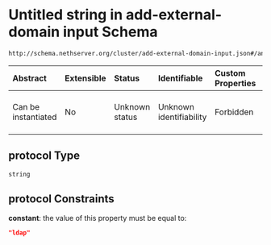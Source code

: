 # Untitled string in add-external-domain input Schema

```txt
http://schema.nethserver.org/cluster/add-external-domain-input.json#/anyOf/0/not/properties/protocol
```



| Abstract            | Extensible | Status         | Identifiable            | Custom Properties | Additional Properties | Access Restrictions | Defined In                                                                                        |
| :------------------ | :--------- | :------------- | :---------------------- | :---------------- | :-------------------- | :------------------ | :------------------------------------------------------------------------------------------------ |
| Can be instantiated | No         | Unknown status | Unknown identifiability | Forbidden         | Allowed               | none                | [add-external-domain-input.json\*](cluster/add-external-domain-input.json "open original schema") |

## protocol Type

`string`

## protocol Constraints

**constant**: the value of this property must be equal to:

```json
"ldap"
```
